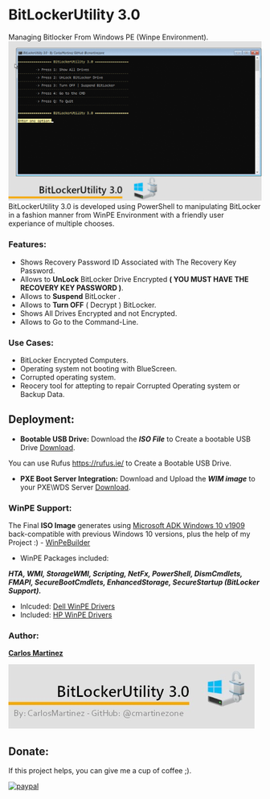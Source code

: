 # BitLockerUtility 3.0
Managing Bitlocker From Windows PE (Winpe Environment).
![""](Screenshots/BitLockerUtilityGif.gif)
BitLockerUtility 3.0  is developed using PowerShell to manipulating BitLocker in a fashion manner from WinPE Environment with a friendly user experiance of multiple chooses.

### Features:
- Shows Recovery Password ID Associated with The Recovery Key Password.
- Allows to **UnLock** BitLocker Drive Encrypted **(  YOU MUST HAVE THE RECOVERY KEY PASSWORD )**.
- Allows to **Suspend** BitLocker .
- Allows to **Turn OFF** ( Decrypt ) BitLocker.
- Shows All Drives Encrypted and not Encrypted.
- Allows to Go to the Command-Line. 

### Use Cases:
- BitLocker Encrypted Computers.
- Operating system not booting with BlueScreen.
- Corrupted operating system.
- Reocery tool for attepting to repair Corrupted Operating system or Backup Data.

## Deployment:
- **Bootable USB Drive:** Download the ***ISO File*** to Create a bootable USB Drive [Download](https://github.com/cmartinezone/BitLockerUtility/releases). 

You can use Rufus https://rufus.ie/ to Create a Bootable USB Drive.
- **PXE Boot Server Integration:** Download and Upload the ***WIM image*** to your PXE\WDS Server [Download](https://github.com/cmartinezone/BitLockerUtility/releases).

### WinPE Support:
The Final **ISO Image** generates using [Microsoft ADK Windows 10 v1909](https://docs.microsoft.com/en-us/windows-hardware/get-started/adk-install) back-compatible with previous Windows 10 versions, plus the help of my Project :) -  [WinPeBuilder](https://github.com/cmartinezone/WinPEBuilder)
* WinPE Packages included:

***HTA, WMI, StorageWMI, Scripting, NetFx, PowerShell, DismCmdlets, FMAPI, SecureBootCmdlets, EnhancedStorage,
SecureStartup (BitLocker Support).***
* Inlcuded:  [Dell WinPE Drivers](https://www.dell.com/support/article/us/en/04/how13364/winpe-10-driver-pack?lang=en)
* Included: [HP WinPE Drivers](https://ftp.hp.com/pub/caps-softpaq/cmit/HP_WinPE_DriverPack.html)

### Author:
[**Carlos Martinez**](https://github.com/cmartinezone)

![""](Screenshots/banner.jpg)

## Donate:
If this project helps, you can give me a cup of coffee ;).

[![paypal](https://www.paypalobjects.com/en_US/i/btn/btn_donateCC_LG.gif)](https://www.paypal.com/cgi-bin/webscr?cmd=_s-xclick&hosted_button_id=5NWDHDEXV9582&source=url)






 
 

 



